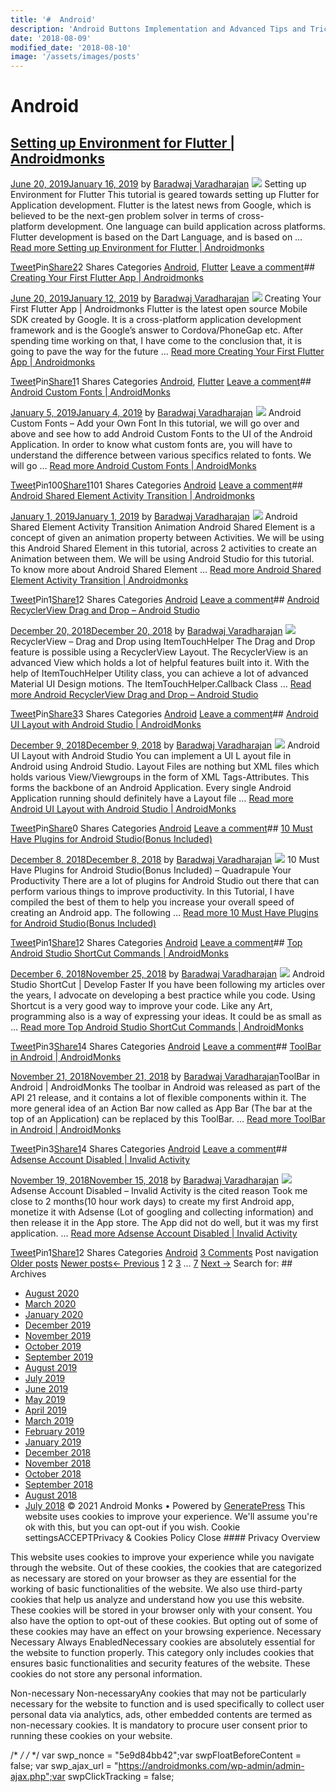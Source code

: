 ```yaml
---
title: '#  Android'
description: 'Android Buttons Implementation and Advanced Tips and Tricks Uncategorized - Buttons in Android - OverView and Implementation Android Monks'
date: '2018-08-09'
modified_date: '2018-08-10'
image: '/assets/images/posts'
---
```

#  Android

## [Setting up Environment for Flutter | Androidmonks](https://androidmonks.com/setup-flutter-environment/)

 [June 20, 2019January 16, 2019](https://androidmonks.com/setup-flutter-environment/ "10:30 am") by [Baradwaj Varadharajan](https://androidmonks.com/author/admin/ "View all posts by Baradwaj Varadharajan")  [![](data:image/gif;base64,R0lGODlhAQABAIAAAAAAAP///yH5BAEAAAAALAAAAAABAAEAAAIBRAA7)![](https://androidmonks.com/wp-content/uploads/2019/01/Screen-Shot-2019-01-16-at-11.50.39-AM.png)](https://androidmonks.com/setup-flutter-environment/) Setting up Environment for Flutter This tutorial is geared towards setting up Flutter for Application development. Flutter is the latest news from Google, which is believed to be the next-gen problem solver in terms of cross-platform development. One language can build application across platforms. Flutter development is based on the Dart Language, and is based on … [Read more Setting up Environment for Flutter | Androidmonks](https://androidmonks.com/setup-flutter-environment/ "Setting up Environment for Flutter | Androidmonks")

[Tweet](https://twitter.com/intent/tweet?text=Setting+up+Environment+for+Flutter++Androidmonks&url=https%3A%2F%2Fandroidmonks.com%2Fsetup-flutter-environment%2F)Pin[Share2](https://www.facebook.com/share.php?u=https%3A%2F%2Fandroidmonks.com%2Fsetup-flutter-environment%2F)2 Shares Categories [Android](https://androidmonks.com/category/android/), [Flutter](https://androidmonks.com/category/flutter/) [Leave a comment](https://androidmonks.com/setup-flutter-environment/#respond)## [Creating Your First Flutter App | Androidmonks](https://androidmonks.com/first-flutter-app/)

 [June 20, 2019January 12, 2019](https://androidmonks.com/first-flutter-app/ "7:24 am") by [Baradwaj Varadharajan](https://androidmonks.com/author/admin/ "View all posts by Baradwaj Varadharajan")  [![](data:image/gif;base64,R0lGODlhAQABAIAAAAAAAP///yH5BAEAAAAALAAAAAABAAEAAAIBRAA7)![](https://androidmonks.com/wp-content/uploads/2019/01/Screen-Shot-2019-01-12-at-12.06.22-PM.png)](https://androidmonks.com/first-flutter-app/) Creating Your First Flutter App | Androidmonks Flutter is the latest open source Mobile SDK created by Google. It is a cross-platform application development framework and is the Google’s answer to Cordova/PhoneGap etc. After spending time working on that, I have come to the conclusion that, it is going to pave the way for the future … [Read more Creating Your First Flutter App | Androidmonks](https://androidmonks.com/first-flutter-app/ "Creating Your First Flutter App | Androidmonks")

[Tweet](https://twitter.com/intent/tweet?text=Creating+Your+First+Flutter+App++Androidmonks&url=https%3A%2F%2Fandroidmonks.com%2Ffirst-flutter-app%2F)Pin[Share1](https://www.facebook.com/share.php?u=https%3A%2F%2Fandroidmonks.com%2Ffirst-flutter-app%2F)1 Shares Categories [Android](https://androidmonks.com/category/android/), [Flutter](https://androidmonks.com/category/flutter/) [Leave a comment](https://androidmonks.com/first-flutter-app/#respond)## [Android Custom Fonts | AndroidMonks](https://androidmonks.com/android-custom-fonts/)

 [January 5, 2019January 4, 2019](https://androidmonks.com/android-custom-fonts/ "3:40 pm") by [Baradwaj Varadharajan](https://androidmonks.com/author/admin/ "View all posts by Baradwaj Varadharajan")  [![](data:image/gif;base64,R0lGODlhAQABAIAAAAAAAP///yH5BAEAAAAALAAAAAABAAEAAAIBRAA7)![](https://androidmonks.com/wp-content/uploads/2019/01/Screen-Shot-2019-01-05-at-12.00.17-PM.png)](https://androidmonks.com/android-custom-fonts/) Android Custom Fonts – Add your Own Font In this tutorial, we will go over and above and see how to add Android Custom Fonts to the UI of the Android Application. In order to know what custom fonts are, you will have to understand the difference between various specifics related to fonts. We will go … [Read more Android Custom Fonts | AndroidMonks](https://androidmonks.com/android-custom-fonts/ "Android Custom Fonts | AndroidMonks")

[Tweet](https://twitter.com/intent/tweet?text=Android+Custom+Fonts++AndroidMonks&url=https%3A%2F%2Fandroidmonks.com%2Fandroid-custom-fonts%2F)Pin100[Share1](https://www.facebook.com/share.php?u=https%3A%2F%2Fandroidmonks.com%2Fandroid-custom-fonts%2F)101 Shares Categories [Android](https://androidmonks.com/category/android/) [Leave a comment](https://androidmonks.com/android-custom-fonts/#respond)## [Android Shared Element Activity Transition | Androidmonks](https://androidmonks.com/shared-element-transitions/)

 [January 1, 2019January 1, 2019](https://androidmonks.com/shared-element-transitions/ "1:31 pm") by [Baradwaj Varadharajan](https://androidmonks.com/author/admin/ "View all posts by Baradwaj Varadharajan")  [![](data:image/gif;base64,R0lGODlhAQABAIAAAAAAAP///yH5BAEAAAAALAAAAAABAAEAAAIBRAA7)![](https://androidmonks.com/wp-content/uploads/2019/01/Screen-Shot-2019-01-01-at-10.06.06-PM.png)](https://androidmonks.com/shared-element-transitions/) Android Shared Element Activity Transition Animation Android Shared Element is a concept of given an animation property between Activities. We will be using this Android Shared Element in this tutorial, across 2 activities to create an Animation between them. We will be using Android Studio for this tutorial. To know more about Android Shared Element … [Read more Android Shared Element Activity Transition | Androidmonks](https://androidmonks.com/shared-element-transitions/ "Android Shared Element Activity Transition | Androidmonks")

[Tweet](https://twitter.com/intent/tweet?text=Android+Shared+Element+Activity+Transition++Androidmonks&url=https%3A%2F%2Fandroidmonks.com%2Fshared-element-transitions%2F)Pin1[Share1](https://www.facebook.com/share.php?u=https%3A%2F%2Fandroidmonks.com%2Fshared-element-transitions%2F)2 Shares Categories [Android](https://androidmonks.com/category/android/) [Leave a comment](https://androidmonks.com/shared-element-transitions/#respond)## [Android RecyclerView Drag and Drop – Android Studio](https://androidmonks.com/android-recyclerview-drag-drop/)

 [December 20, 2018December 20, 2018](https://androidmonks.com/android-recyclerview-drag-drop/ "4:10 pm") by [Baradwaj Varadharajan](https://androidmonks.com/author/admin/ "View all posts by Baradwaj Varadharajan")  [![](data:image/gif;base64,R0lGODlhAQABAIAAAAAAAP///yH5BAEAAAAALAAAAAABAAEAAAIBRAA7)![](https://androidmonks.com/wp-content/uploads/2018/12/Screen-Shot-2018-12-20-at-9.56.11-PM.png)](https://androidmonks.com/android-recyclerview-drag-drop/) RecyclerView – Drag and Drop using ItemTouchHelper The Drag and Drop feature is possible using a RecyclerView Layout. The RecyclerView is an advanced View which holds a lot of helpful features built into it. With the help of ItemTouchHelper Utility class, you can achieve a lot of advanced Material UI Design motions. The ItemTouchHelper.Callback Class … [Read more Android RecyclerView Drag and Drop – Android Studio](https://androidmonks.com/android-recyclerview-drag-drop/ "Android RecyclerView Drag and Drop – Android Studio")

[Tweet](https://twitter.com/intent/tweet?text=Android+RecyclerView+Drag+and+Drop+-+Android+Studio&url=https%3A%2F%2Fandroidmonks.com%2Fandroid-recyclerview-drag-drop%2F)Pin[Share3](https://www.facebook.com/share.php?u=https%3A%2F%2Fandroidmonks.com%2Fandroid-recyclerview-drag-drop%2F)3 Shares Categories [Android](https://androidmonks.com/category/android/) [Leave a comment](https://androidmonks.com/android-recyclerview-drag-drop/#respond)## [Android UI Layout with Android Studio | AndroidMonks](https://androidmonks.com/android-ui-layout/)

 [December 9, 2018December 9, 2018](https://androidmonks.com/android-ui-layout/ "2:32 pm") by [Baradwaj Varadharajan](https://androidmonks.com/author/admin/ "View all posts by Baradwaj Varadharajan")  [![](data:image/gif;base64,R0lGODlhAQABAIAAAAAAAP///yH5BAEAAAAALAAAAAABAAEAAAIBRAA7)![](https://androidmonks.com/wp-content/uploads/2018/12/Screen-Shot-2018-12-09-at-8.03.43-PM.png)](https://androidmonks.com/android-ui-layout/) Android UI Layout with Android Studio You can implement a UI L ayout file in Android using Android Studio. Layout Files are nothing but XML files which holds various View/Viewgroups in the form of XML Tags-Attributes. This forms the backbone of an Android Application. Every single Android Application running should definitely have a Layout file … [Read more Android UI Layout with Android Studio | AndroidMonks](https://androidmonks.com/android-ui-layout/ "Android UI Layout with Android Studio | AndroidMonks")

[Tweet](https://twitter.com/intent/tweet?text=Android+UI+Layout+with+Android+Studio++AndroidMonks&url=https%3A%2F%2Fandroidmonks.com%2Fandroid-ui-layout%2F)Pin[Share](https://www.facebook.com/share.php?u=https%3A%2F%2Fandroidmonks.com%2Fandroid-ui-layout%2F)0 Shares Categories [Android](https://androidmonks.com/category/android/) [Leave a comment](https://androidmonks.com/android-ui-layout/#respond)## [10 Must Have Plugins for Android Studio(Bonus Included)](https://androidmonks.com/android-studio-plugins/)

 [December 8, 2018December 8, 2018](https://androidmonks.com/android-studio-plugins/ "7:43 am") by [Baradwaj Varadharajan](https://androidmonks.com/author/admin/ "View all posts by Baradwaj Varadharajan")  [![](data:image/gif;base64,R0lGODlhAQABAIAAAAAAAP///yH5BAEAAAAALAAAAAABAAEAAAIBRAA7)![](https://androidmonks.com/wp-content/uploads/2018/12/Screen-Shot-2018-12-08-at-6.25.12-PM.png)](https://androidmonks.com/android-studio-plugins/) 10 Must Have Plugins for Android Studio(Bonus Included) – Quadrapule Your Productivity There are a lot of plugins for Android Studio out there that can perform various things to improve productivity. In this Tutorial, I have compiled the best of them to help you increase your overall speed of creating an Android app. The following … [Read more 10 Must Have Plugins for Android Studio(Bonus Included)](https://androidmonks.com/android-studio-plugins/ "10 Must Have Plugins for Android Studio(Bonus Included)")

[Tweet](https://twitter.com/intent/tweet?text=10+Must+Have+Plugins+for+Android+Studio%28Bonus+Included%29&url=https%3A%2F%2Fandroidmonks.com%2Fandroid-studio-plugins%2F)Pin1[Share1](https://www.facebook.com/share.php?u=https%3A%2F%2Fandroidmonks.com%2Fandroid-studio-plugins%2F)2 Shares Categories [Android](https://androidmonks.com/category/android/) [Leave a comment](https://androidmonks.com/android-studio-plugins/#respond)## [Top Android Studio ShortCut Commands | AndroidMonks](https://androidmonks.com/android-studio-shortcut/)

 [December 6, 2018November 25, 2018](https://androidmonks.com/android-studio-shortcut/ "8:12 am") by [Baradwaj Varadharajan](https://androidmonks.com/author/admin/ "View all posts by Baradwaj Varadharajan")  [![](data:image/gif;base64,R0lGODlhAQABAIAAAAAAAP///yH5BAEAAAAALAAAAAABAAEAAAIBRAA7)![](https://androidmonks.com/wp-content/uploads/2018/11/danial-ricaros-785707-unsplash.jpg)](https://androidmonks.com/android-studio-shortcut/) Android Studio ShortCut | Develop Faster If you have been following my articles over the years, I advocate on developing a best practice while you code. Using Shortcut is a very good way to improve your code. Like any Art, programming also is a way of expressing your ideas. It could be as small as … [Read more Top Android Studio ShortCut Commands | AndroidMonks](https://androidmonks.com/android-studio-shortcut/ "Top Android Studio ShortCut Commands | AndroidMonks")

[Tweet](https://twitter.com/intent/tweet?text=Top+Android+Studio+ShortCut+Commands++AndroidMonks&url=https%3A%2F%2Fandroidmonks.com%2Fandroid-studio-shortcut%2F)Pin3[Share1](https://www.facebook.com/share.php?u=https%3A%2F%2Fandroidmonks.com%2Fandroid-studio-shortcut%2F)4 Shares Categories [Android](https://androidmonks.com/category/android/) [Leave a comment](https://androidmonks.com/android-studio-shortcut/#respond)## [ToolBar in Android | AndroidMonks](https://androidmonks.com/toolbar-android/)

 [November 21, 2018November 21, 2018](https://androidmonks.com/toolbar-android/ "5:30 pm") by [Baradwaj Varadharajan](https://androidmonks.com/author/admin/ "View all posts by Baradwaj Varadharajan")ToolBar in Android | AndroidMonks The toolbar in Android was released as part of the API 21 release, and it contains a lot of flexible components within it. The more general idea of an Action Bar now called as App Bar (The bar at the top of an Application) can be replaced by this ToolBar. … [Read more ToolBar in Android | AndroidMonks](https://androidmonks.com/toolbar-android/ "ToolBar in Android | AndroidMonks")

[Tweet](https://twitter.com/intent/tweet?text=ToolBar+in+Android++AndroidMonks&url=https%3A%2F%2Fandroidmonks.com%2Ftoolbar-android%2F)Pin3[Share1](https://www.facebook.com/share.php?u=https%3A%2F%2Fandroidmonks.com%2Ftoolbar-android%2F)4 Shares Categories [Android](https://androidmonks.com/category/android/) [Leave a comment](https://androidmonks.com/toolbar-android/#respond)## [Adsense Account Disabled | Invalid Activity](https://androidmonks.com/adsense-disabled/)

 [November 19, 2018November 15, 2018](https://androidmonks.com/adsense-disabled/ "7:01 am") by [Baradwaj Varadharajan](https://androidmonks.com/author/admin/ "View all posts by Baradwaj Varadharajan")  [![](data:image/gif;base64,R0lGODlhAQABAIAAAAAAAP///yH5BAEAAAAALAAAAAABAAEAAAIBRAA7)![](https://androidmonks.com/wp-content/uploads/2018/11/fancycrave-329196-unsplash.jpg)](https://androidmonks.com/adsense-disabled/) Adsense Account Disabled – Invalid Activity is the cited reason Took me close to 2 months(10 hour work days) to create my first Android app, monetize it with Adsense (Lot of googling and collecting information) and then release it in the App store. The App did not do well, but it was my first application. … [Read more Adsense Account Disabled | Invalid Activity](https://androidmonks.com/adsense-disabled/ "Adsense Account Disabled | Invalid Activity")

[Tweet](https://twitter.com/intent/tweet?text=Adsense+Account+Disabled++Invalid+Activity&url=https%3A%2F%2Fandroidmonks.com%2Fadsense-disabled%2F)Pin1[Share1](https://www.facebook.com/share.php?u=https%3A%2F%2Fandroidmonks.com%2Fadsense-disabled%2F)2 Shares Categories [Android](https://androidmonks.com/category/android/) [3 Comments](https://androidmonks.com/adsense-disabled/#comments) Post navigation [Older posts](https://androidmonks.com/category/android/page/3/) [Newer posts](https://androidmonks.com/category/android/)[← Previous](https://androidmonks.com/category/android/) [1](https://androidmonks.com/category/android/) 2 [3](https://androidmonks.com/category/android/page/3/) … [7](https://androidmonks.com/category/android/page/7/) [Next →](https://androidmonks.com/category/android/page/3/)  Search for:   ## Archives

* [August 2020](https://androidmonks.com/2020/08/)
* [March 2020](https://androidmonks.com/2020/03/)
* [January 2020](https://androidmonks.com/2020/01/)
* [December 2019](https://androidmonks.com/2019/12/)
* [November 2019](https://androidmonks.com/2019/11/)
* [October 2019](https://androidmonks.com/2019/10/)
* [September 2019](https://androidmonks.com/2019/09/)
* [August 2019](https://androidmonks.com/2019/08/)
* [July 2019](https://androidmonks.com/2019/07/)
* [June 2019](https://androidmonks.com/2019/06/)
* [May 2019](https://androidmonks.com/2019/05/)
* [April 2019](https://androidmonks.com/2019/04/)
* [March 2019](https://androidmonks.com/2019/03/)
* [February 2019](https://androidmonks.com/2019/02/)
* [January 2019](https://androidmonks.com/2019/01/)
* [December 2018](https://androidmonks.com/2018/12/)
* [November 2018](https://androidmonks.com/2018/11/)
* [October 2018](https://androidmonks.com/2018/10/)
* [September 2018](https://androidmonks.com/2018/09/)
* [August 2018](https://androidmonks.com/2018/08/)
* [July 2018](https://androidmonks.com/2018/07/)
 © 2021 Android Monks • Powered by [GeneratePress](https://generatepress.com) This website uses cookies to improve your experience. We'll assume you're ok with this, but you can opt-out if you wish. Cookie settingsACCEPTPrivacy & Cookies Policy   Close #### Privacy Overview

This website uses cookies to improve your experience while you navigate through the website. Out of these cookies, the cookies that are categorized as necessary are stored on your browser as they are essential for the working of basic functionalities of the website. We also use third-party cookies that help us analyze and understand how you use this website. These cookies will be stored in your browser only with your consent. You also have the option to opt-out of these cookies. But opting out of some of these cookies may have an effect on your browsing experience.  Necessary  Necessary Always EnabledNecessary cookies are absolutely essential for the website to function properly. This category only includes cookies that ensures basic functionalities and security features of the website. These cookies do not store any personal information.

 Non-necessary  Non-necessaryAny cookies that may not be particularly necessary for the website to function and is used specifically to collect user personal data via analytics, ads, other embedded contents are termed as non-necessary cookies. It is mandatory to procure user consent prior to running these cookies on your website.

  /* <![CDATA[ */
var tocplus = {"visibility\_show":"show","visibility\_hide":"hide","width":"Auto"};
/* ]]> */  /* <![CDATA[ */
var socialWarfare = {"addons":[],"post\_id":"1393","variables":{"emphasizeIcons":false,"powered\_by\_toggle":false,"affiliate\_link":"https:\/\/warfareplugins.com"},"floatBeforeContent":""};
/* ]]> */       var swp\_nonce = "5e9d84bb42";var swpFloatBeforeContent = false; var swp\_ajax\_url = "https://androidmonks.com/wp-admin/admin-ajax.php";var swpClickTracking = false; 